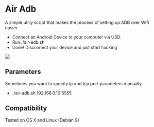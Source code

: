 Air Adb
=========
A simple utiliy script that makes the process of setting up ADB over Wifi easier.

* Connect an Android Device to your computer via USB.
* Run ./air-adb.sh
* Done! Disconnect your device and just start hacking

![](name-of-giphy.gif)

Parameters
--------------------------------------
Sometimes you want to specify ip and tcp port parameters manually.
* ./air-adb.sh 192.168.0.10 5555

Compatibility
--------------------------------------
Tested on OS X and Linux (Debian 9)